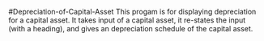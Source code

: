 #Depreciation-of-Capital-Asset
This progam is for displaying depreciation for a capital asset. 
It takes input of a capital asset, it re-states the input (with a heading), and gives an depreciation schedule of the capital asset.
